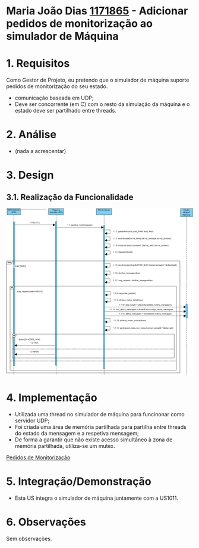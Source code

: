 **Maria João Dias [1171865](../)** - Adicionar pedidos de monitorização ao simulador de Máquina
=======================================


# 1. Requisitos

Como Gestor de Projeto, eu pretendo que o simulador de máquina suporte pedidos de monitorização do seu estado.

- comunicação baseada em UDP;
- Deve ser concorrente (em C) com o resto da simulação da máquina e o estado deve ser partilhado entre threads.

# 2. Análise

- (nada a acrescentar)

# 3. Design

## 3.1. Realização da Funcionalidade

![1012_SuportarPedidosMonitorizacao_SD.png](1012_SuportarPedidosMonitorizacao_SD.png)

# 4. Implementação

- Utilizada uma thread no simulador de máquina para funcinonar como servidor UDP;
- Foi criada uma área de memória partilhada para partilha entre threads do estado da mensagem e a respetiva mensagem;
- De forma a garantir que não existe acesso simultâneo à zona de memória partilhada, utiliza-se um mutex.

[Pedidos de Monitorização](https://bitbucket.org/joaomfas/lei_isep_2019_20_sem4_2na_1181436_1171668_1171865_1190293/src/master/app/simuladormaquina/monitorizacao.c)

# 5. Integração/Demonstração

- Esta US integra o simulador de máquina juntamente com a US1011.

# 6. Observações

Sem observações.
